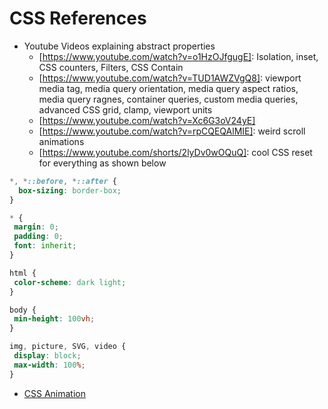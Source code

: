 # CSS References
 - Youtube Videos explaining abstract properties
   - [https://www.youtube.com/watch?v=o1HzOJfgugE]: Isolation, inset, CSS counters, Filters, CSS Contain
   - [https://www.youtube.com/watch?v=TUD1AWZVgQ8]: viewport media tag, media query orientation, media query aspect ratios, media query ragnes, container queries, custom media queries, advanced CSS grid, clamp, viewport units
   - [https://www.youtube.com/watch?v=Xc6G3oV24yE]
   - [https://www.youtube.com/watch?v=rpCQEQAlMIE]: weird scroll animations
   - [https://www.youtube.com/shorts/2lyDv0wOQuQ]: cool CSS reset for everything as shown below
```CSS
*, *::before, *::after {
  box-sizing: border-box;
}

* {
 margin: 0;
 padding: 0;
 font: inherit;
}

html {
 color-scheme: dark light;
}

body {
 min-height: 100vh;
}

img, picture, SVG, video {
 display: block;
 max-width: 100%;
}
```
 - [CSS Animation](https://www.youtube.com/watch?v=HZHHBwzmJLk)

